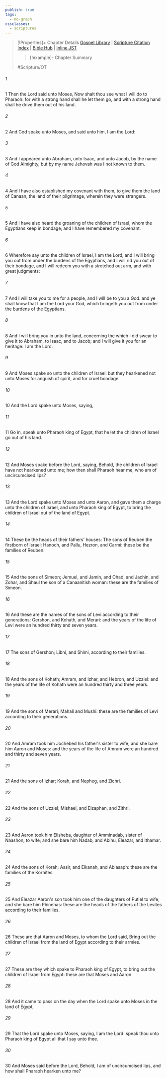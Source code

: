 ```yaml
---
publish: true
tags:
  - no-graph
cssclasses:
  - scriptures
---
```

>[!Properties]+ Chapter Details
>[Gospel Library](https://churchofjesuschrist.org/study/scriptures/ot/ex/6?lang=eng)    |    [Scripture Citation Index](https://scriptures.byu.edu/#06606::c06606)    |    [Bible Hub](https://biblehub.com/exodus/6.htm)    |    [Inline JST](https://scripturetoolbox.com/html/ic/Exodus/6.html)
>>[!example]- Chapter Summary
>> 
> 
>
>#Scripture/OT
###### 1
1 Then the Lord said unto Moses, Now shalt thou see what I will do to Pharaoh: for with a strong hand shall he let them go, and with a strong hand shall he drive them out of his land.
###### 2
2 And God spake unto Moses, and said unto him, I am the Lord:
###### 3
3 And I appeared unto Abraham, unto Isaac, and unto Jacob, by the name of God Almighty, but by my name Jehovah was I not known to them.
###### 4
4 And I have also established my covenant with them, to give them the land of Canaan, the land of their pilgrimage, wherein they were strangers.
###### 5
5 And I have also heard the groaning of the children of Israel, whom the Egyptians keep in bondage; and I have remembered my covenant.
###### 6
6 Wherefore say unto the children of Israel, I am the Lord, and I will bring you out from under the burdens of the Egyptians, and I will rid you out of their bondage, and I will redeem you with a stretched out arm, and with great judgments:
###### 7
7 And I will take you to me for a people, and I will be to you a God: and ye shall know that I am the Lord your God, which bringeth you out from under the burdens of the Egyptians.
###### 8
8 And I will bring you in unto the land, concerning the which I did swear to give it to Abraham, to Isaac, and to Jacob; and I will give it you for an heritage: I am the Lord.
###### 9
9 And Moses spake so unto the children of Israel: but they hearkened not unto Moses for anguish of spirit, and for cruel bondage.
###### 10
10 And the Lord spake unto Moses, saying,
###### 11
11 Go in, speak unto Pharaoh king of Egypt, that he let the children of Israel go out of his land.
###### 12
12 And Moses spake before the Lord, saying, Behold, the children of Israel have not hearkened unto me; how then shall Pharaoh hear me, who am of uncircumcised lips?
###### 13
13 And the Lord spake unto Moses and unto Aaron, and gave them a charge unto the children of Israel, and unto Pharaoh king of Egypt, to bring the children of Israel out of the land of Egypt.
###### 14
14 These be the heads of their fathers' houses: The sons of Reuben the firstborn of Israel; Hanoch, and Pallu, Hezron, and Carmi: these be the families of Reuben.
###### 15
15 And the sons of Simeon; Jemuel, and Jamin, and Ohad, and Jachin, and Zohar, and Shaul the son of a Canaanitish woman: these are the families of Simeon.
###### 16
16 And these are the names of the sons of Levi according to their generations; Gershon, and Kohath, and Merari: and the years of the life of Levi were an hundred thirty and seven years.
###### 17
17 The sons of Gershon; Libni, and Shimi, according to their families.
###### 18
18 And the sons of Kohath; Amram, and Izhar, and Hebron, and Uzziel: and the years of the life of Kohath were an hundred thirty and three years.
###### 19
19 And the sons of Merari; Mahali and Mushi: these are the families of Levi according to their generations.
###### 20
20 And Amram took him Jochebed his father's sister to wife; and she bare him Aaron and Moses: and the years of the life of Amram were an hundred and thirty and seven years.
###### 21
21 And the sons of Izhar; Korah, and Nepheg, and Zichri.
###### 22
22 And the sons of Uzziel; Mishael, and Elzaphan, and Zithri.
###### 23
23 And Aaron took him Elisheba, daughter of Amminadab, sister of Naashon, to wife; and she bare him Nadab, and Abihu, Eleazar, and Ithamar.
###### 24
24 And the sons of Korah; Assir, and Elkanah, and Abiasaph: these are the families of the Korhites.
###### 25
25 And Eleazar Aaron's son took him one of the daughters of Putiel to wife; and she bare him Phinehas: these are the heads of the fathers of the Levites according to their families.
###### 26
26 These are that Aaron and Moses, to whom the Lord said, Bring out the children of Israel from the land of Egypt according to their armies.
###### 27
27 These are they which spake to Pharaoh king of Egypt, to bring out the children of Israel from Egypt: these are that Moses and Aaron.
###### 28
28 And it came to pass on the day when the Lord spake unto Moses in the land of Egypt,
###### 29
29 That the Lord spake unto Moses, saying, I am the Lord: speak thou unto Pharaoh king of Egypt all that I say unto thee.
###### 30
30 And Moses said before the Lord, Behold, I am of uncircumcised lips, and how shall Pharaoh hearken unto me?
